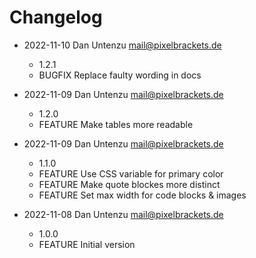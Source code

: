 # Changelog

* 2022-11-10 Dan Untenzu <mail@pixelbrackets.de>

  * 1.2.1
  * BUGFIX Replace faulty wording in docs

* 2022-11-09 Dan Untenzu <mail@pixelbrackets.de>

  * 1.2.0
  * FEATURE Make tables more readable

* 2022-11-09 Dan Untenzu <mail@pixelbrackets.de>

  * 1.1.0
  * FEATURE Use CSS variable for primary color
  * FEATURE Make quote blockes more distinct
  * FEATURE Set max width for code blocks & images

* 2022-11-08 Dan Untenzu <mail@pixelbrackets.de>

  * 1.0.0
  * FEATURE Initial version
